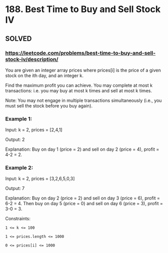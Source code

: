 # 188. Best Time to Buy and Sell Stock IV

## SOLVED
### https://leetcode.com/problems/best-time-to-buy-and-sell-stock-iv/description/
You are given an integer array prices where prices[i] is the price of a given stock on the ith day, and an integer k.



Find the maximum profit you can achieve. You may complete at most k transactions: i.e. you may buy at most k times and sell at most k times.



Note: You may not engage in multiple transactions simultaneously (i.e., you must sell the stock before you buy again).





### Example 1:





Input: k = 2, prices = [2,4,1]


Output: 2



Explanation: Buy on day 1 (price = 2) and sell on day 2 (price = 4), profit = 4-2 = 2.





### Example 2:





Input: k = 2, prices = [3,2,6,5,0,3]


Output: 7



Explanation: Buy on day 2 (price = 2) and sell on day 3 (price = 6), profit = 6-2 = 4. Then buy on day 5 (price = 0) and sell on day 6 (price = 3), profit = 3-0 = 3.







Constraints:





	1 <= k <= 100

	1 <= prices.length <= 1000

	0 <= prices[i] <= 1000



